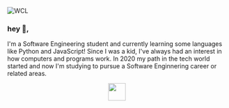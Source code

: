 ![WCL](https://user-images.githubusercontent.com/58156476/173256765-f44bbf26-6b9b-472f-9423-0d0c159b4925.png)


### hey 👋,

I'm a Software Engineering student and currently learning some languages like Python and JavaScript! Since I was a kid, I've always had an interest in how computers and programs work. In 2020 my path in the tech world started and now I'm studying to pursue a Software Enginnering career or related areas.

<p align=center>
<a href="https://www.linkedin.com/in/otavio-augusto-silva"><img height="40" src="https://user-images.githubusercontent.com/58156476/173264567-4d0a11cb-1d5b-461f-82f7-b570c4767527.png"
</p>

